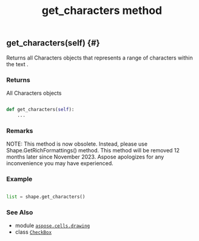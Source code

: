 ﻿---
title: get_characters method
second_title: Aspose.Cells for Python via .NET API References
description: 
type: docs
weight: 90
url: /aspose.cells.drawing/checkbox/get_characters/
is_root: false
---

## get_characters(self) {#}

Returns all Characters objects 
that represents a range of characters within the text .


### Returns 


All Characters objects


```python

def get_characters(self):
    ...
```


### Remarks

NOTE: This method is now obsolete. Instead, 
please use Shape.GetRichFormattings() method.
This method will be removed 12 months later since November 2023. 
Aspose apologizes for any inconvenience you may have experienced.
### Example 


```python

list = shape.get_characters()

```



### See Also
* module [`aspose.cells.drawing`](../../)
* class [`CheckBox`](/cells/python-net/aspose.cells.drawing/checkbox)
